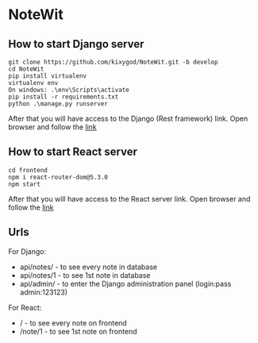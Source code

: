 # NoteWit

## How to start Django server

```
git clone https://github.com/kixygod/NoteWit.git -b develop
cd NoteWit
pip install virtualenv
virtualenv env
On windows: .\env\Scripts\activate
pip install -r requirements.txt
python .\manage.py runserver
```

After that you will have access to the Django (Rest framework) link. Open browser and follow the [link](http://127.0.0.1:8000/api/)

## How to start React server

```
cd frontend
npm i react-router-dom@5.3.0
npm start
```

After that you will have access to the React server link. Open browser and follow the [link](http://localhost:3000/)

## Urls

For Django:

-   api/notes/ - to see every note in database
-   api/notes/1 - to see 1st note in database
-   api/admin/ - to enter the Django administration panel (login:pass admin:123123)

For React:

-   / - to see every note on frontend
-   /note/1 - to see 1st note on frontend
